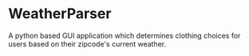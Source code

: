 # WeatherParser
A python based GUI application which determines clothing choices for users based on their zipcode's current weather.
